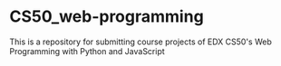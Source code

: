# CS50_web-programming
This is a repository for submitting course projects of EDX CS50's Web Programming with Python and JavaScript
